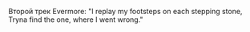 Второй трек Evermore:
"I replay my footsteps on each stepping stone,
Tryna find the one, where I went wrong."

